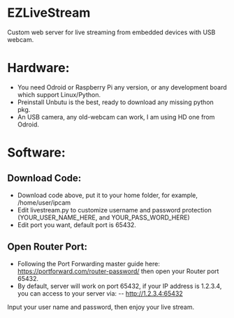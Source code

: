# EZLiveStream
Custom web server for live streaming from embedded devices with USB webcam.

# Hardware:
- You need Odroid or Raspberry Pi any version, or any development board which support Linux/Python.
- Preinstall Unbutu is the best, ready to download any missing python pkg.
- An USB camera, any old-webcam can work, I am using HD one from Odroid.

# Software:

## Download Code:
- Download code above, put it to your home folder, for example, /home/user/ipcam
- Edit livestream.py to customize username and password protection (YOUR_USER_NAME_HERE, and YOUR_PASS_WORD_HERE)
- Edit port you want, default port is 65432.

## Open Router Port:
- Following the Port Forwarding master guide here: https://portforward.com/router-password/ then open your Router port 65432.
- By default, server will work on port 65432, if your IP address is 1.2.3.4, you can access to your server via:
-- http://1.2.3.4:65432

Input your user name and password, then enjoy your live stream.
